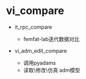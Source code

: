 # vi_compare

+ it_rpc_compare
	+ femfat-lab迭代数据对比

+ vi_adm_edit_compare
	+ 调用pyadams
	+ 读取\修改\仿真 adm模型

	
